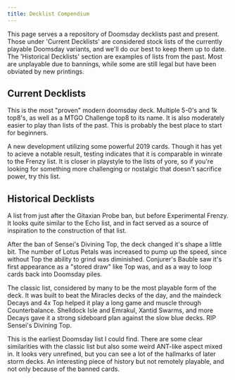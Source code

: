 ```yaml
---
title: Decklist Compendium
---
```


This page serves a a repository of Doomsday decklists past and present. Those
under 'Current Decklists' are considered stock lists of the currently playable
Doomsday variants, and we'll do our best to keep them up to date. The
'Historical Decklists' section are examples of lists from the past. Most are
unplayable due to bannings, while some are still legal but have been obviated by
new printings.

## Current Decklists

<div deckfile="FrenzyDoomsday.json" />

This is the most "proven" modern doomsday deck. Multiple 5-0's and 1k top8's, as
well as a MTGO Challenge top8 to its name. It is also moderately easier to play
than lists of the past. This is probably the best place to start for beginners.

<div deckfile="EchoDoomsday.json" />

A new development utilizing some powerful 2019 cards. Though it has yet to
acieve a notable result, testing indicates that it is comparable in winrate to
the Frenzy list. It is closer in playstyle to the lists of yore, so if you're
looking for something more challenging or nostalgic that doesn't sacrifice
power, try this list.

## Historical Decklists

<div deckfile="Draw4Doomsday.json" />

A list from just after the Gitaxian Probe ban, but before Experimental Frenzy.
It looks quite similar to the Echo list, and in fact served as a source of
inspiration to the construction of that list.

<div deckfile="PostSDTDoomsday.json" />

After the ban of Sensei's Divining Top, the deck changed it's shape a little
bit. The number of Lotus Petals was increased to pump up the speed, since
without Top the ability to grind was diminished. Conjurer's Bauble saw it's
first appearance as a "stored draw" like Top was, and as a way to loop cards
back into Doomsday piles.

<div deckfile="SDTDoomsday.json" />

The classic list, considered by many to be the most playable form of the deck.
It was built to beat the Miracles decks of the day, and the maindeck Decays and
4x Top helped it play a long game and muscle through Counterbalance. Shelldock
Isle and Emrakul, Xantid Swarms, and more Decays gave it a strong sideboard plan
against the slow blue decks. RIP Sensei's Divining Top.

<div deckfile="EarlyDoomsday.json" />

This is the earliest Doomsday list I could find. There are some clear
similarities with the classic list but also some weird ANT-like aspect mixed in.
It looks very unrefined, but you can see a lot of the hallmarks of later storm
decks. An interesting piece of history but not remotely playable, and not only
because of the banned cards.
